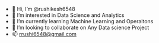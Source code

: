 - 👋 Hi, I’m @rushikesh6548
- 👀 I’m interested in Data Science and Analytics
- 🌱 I’m currently learning Machine Learning and Operaitons
- 💞️ I’m looking to collaborate on Any Data science Project
- 📫 rrushi6548@gmail.com

<!---
rushikesh6548/rushikesh6548 is a ✨ special ✨ repository because its `README.md` (this file) appears on your GitHub profile.
You can click the Preview link to take a look at your changes.
--->
